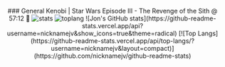 <p align="center">
  ### General Kenobi | Star Wars Episode III - The Revenge of the Sith @ 57:12  👋
  <img src="https://github-readme-stats.vercel.app/api?username=nicknamejv&show_icons=true&theme=radical" alt="stats"</img>
  <img src="https://github-readme-stats.vercel.app/api/top-langs/?username=nicknamejv&layout=compact" alt="toplang"</img
</p>
![Jon's GitHub stats](https://github-readme-stats.vercel.app/api?username=nicknamejv&show_icons=true&theme=radical)
[![Top Langs](https://github-readme-stats.vercel.app/api/top-langs/?username=nicknamejv&layout=compact)](https://github.com/nicknamejv/github-readme-stats)


<!--
**nicknamejv/nicknamejv** is a ✨ _special_ ✨ repository because its `README.md` (this file) appears on your GitHub profile.

Here are some ideas to get you started:

- 🔭 I’m currently working on ...
- 🌱 I’m currently learning ...
- 👯 I’m looking to collaborate on ...
- 🤔 I’m looking for help with ...
- 💬 Ask me about ...
- 📫 How to reach me: ...
- 😄 Pronouns: ...
- ⚡ Fun fact: ...
-->
